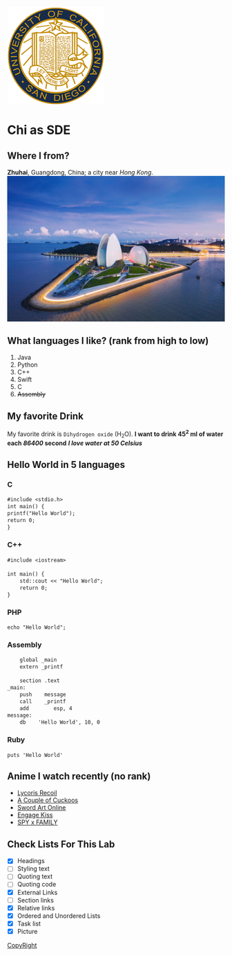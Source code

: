 ![Picture of Zhuhai](/images/ucsd.png)
# Chi as SDE

## Where I from?
**Zhuhai**, Guangdong, China; a city near *Hong Kong*.  
![Picture of Zhuhai](/images/zhuhai.jpeg)


## What languages I like? (rank from high to low)
1. Java
2. Python
3. C++
4. Swift
5. C
6. ~~Assembly~~ 

## My favorite Drink
My favorite drink is `Dihydrogen oxide` (H<sub>2</sub>O).
**I want to drink 45<sup>2</sup> ml of water each _86400_ second**
***I love water at 50 Celsius***

## Hello World in 5 languages
### C
```
#include <stdio.h>
int main() {
printf("Hello World");
return 0;
}
```

### C++
```
#include <iostream>

int main() {
	std::cout << "Hello World";
	return 0;
}
```

### PHP
```
echo "Hello World";
```

### Assembly
```
    global _main
    extern _printf

    section .text
_main:
    push    message
    call    _printf
    add        esp, 4
message:
    db    'Hello World', 10, 0
```

### Ruby
```
puts 'Hello World'
```

## Anime I watch recently (no rank)
* [Lycoris Recoil](https://www.crunchyroll.com/lycoris-recoil)
* [A Couple of Cuckoos](https://www.crunchyroll.com/a-couple-of-cuckoos)
* [Sword Art Online](https://www.crunchyroll.com/sword-art-online)
* [Engage Kiss](https://www.crunchyroll.com/engage-kiss)
* [SPY x FAMILY](https://www.crunchyroll.com/spy-x-family)


## Check Lists For This Lab
- [x] Headings
- [ ] Styling text
- [ ] Quoting text
- [ ] Quoting code
- [x] External Links
- [ ] Section links
- [x] Relative links
- [x] Ordered and Unordered Lists
- [x] Task list
- [x] Picture

[CopyRight](CopyRight.md)
